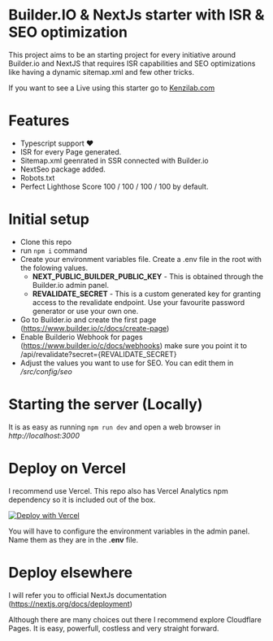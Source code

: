 # Builder.IO & NextJs starter with ISR & SEO optimization

This project aims to be an starting project for every initiative around Builder.io and NextJS that requires ISR capabilities and SEO optimizations like having a dynamic sitemap.xml and few other tricks.

If you want to see a Live using this starter go to [Kenzilab.com](https://kenzilab.com)


# Features
- Typescript support ❤️
- ISR for every Page generated.
- Sitemap.xml geenrated in SSR connected with Builder.io
- NextSeo package added.
- Robots.txt
- Perfect Lighthose Score 100 / 100 / 100 / 100 by default.


# Initial setup

- Clone this repo
- run ```npm i``` command
- Create your environment variables file. Create a .env file in the root with the folowing values.
  - **NEXT_PUBLIC_BUILDER_PUBLIC_KEY** - This is obtained through the Builder.io admin panel.
  - **REVALIDATE_SECRET** - This is a custom generated key for granting access to the revalidate endpoint. Use your favourite password generator or use your own one.
- Go to Builder.io and create the first page (https://www.builder.io/c/docs/create-page)
- Enable Builderio Webhook for pages (https://www.builder.io/c/docs/webhooks) make sure you point it to /api/revalidate?secret={REVALIDATE_SECRET}
- Adjust the values you want to use for SEO. You can edit them in */src/config/seo*


# Starting the server (Locally)
It is as easy as running ```npm run dev``` and open a web browser in *http://localhost:3000*

# Deploy on Vercel
I recommend use Vercel. This repo also has Vercel Analytics npm dependency so it is included out of the box.

[![Deploy with Vercel](https://vercel.com/button)](https://vercel.com/new/clone?repository-url=https%3A%2F%2Fgithub.com%2FKenzitron%2Fbuilderio-nextjs-isr-seo-starter)

You will have to configure the environment variables in the admin panel. Name them as they are in the **.env** file.

# Deploy elsewhere
I will refer you to official NextJs documentation (https://nextjs.org/docs/deployment)

Although there are many choices out there I recommend explore Cloudflare Pages. It is easy, powerfull, costless and very straight forward.